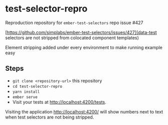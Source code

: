 # test-selector-repro

Reproduction repository for `ember-test-selectors` repo issue #427

[https://github.com/simplabs/ember-test-selectors/issues/427](data-test selectors are not stripped from colocated component templates)

Element stripping added under every environment to make running example easy

## Steps

* `git clone <repository-url>` this repository
* `cd test-selector-repro`
* `yarn install`
* `ember serve`
* Visit your tests at [http://localhost:4200/tests](http://localhost:4200/tests).

Visiting the application [http://localhost:4200/](http://localhost:4200/) will show numbers next to text when test selectors are not being stripped.
